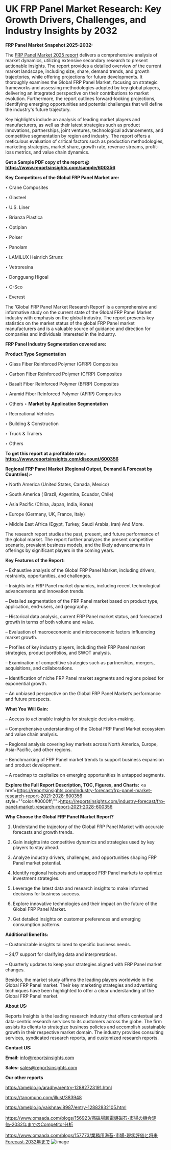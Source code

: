 # UK FRP Panel Market Research: Key Growth Drivers, Challenges, and Industry Insights by 2032

<strong>FRP Panel Market Snapshot 2025-2032:</strong>

The <a href=https://www.reportsinsights.com/sample/600356>FRP Panel Market 2025 report</a> delivers a comprehensive analysis of market dynamics, utilizing extensive secondary research to present actionable insights. The report provides a detailed overview of the current market landscape, including size, share, demand trends, and growth trajectories, while offering projections for future developments. It thoroughly examines the Global FRP Panel Market, focusing on strategic frameworks and assessing methodologies adopted by key global players, delivering an integrated perspective on their contributions to market evolution. Furthermore, the report outlines forward-looking projections, identifying emerging opportunities and potential challenges that will define the industry's future trajectory.

Key highlights include an analysis of leading market players and manufacturers, as well as their latest strategies such as product innovations, partnerships, joint ventures, technological advancements, and competitive segmentation by region and industry. The report offers a meticulous evaluation of critical factors such as production methodologies, marketing strategies, market share, growth rate, revenue streams, profit-loss metrics, and value chain dynamics.

<strong>Get a Sample PDF copy of the report @ <a href=https://www.reportsinsights.com/sample/600356 style=color:#0000ff;>https://www.reportsinsights.com/sample/600356</a></strong>

<strong>Key Competitors of the Global FRP Panel Market are:</strong>

‣ Crane Composites

‣ Glasteel

‣ U.S. Liner

‣ Brianza Plastica

‣ Optiplan

‣ Polser

‣ Panolam

‣ LAMILUX Heinrich Strunz

‣ Vetroresina

‣ Dongguang Higoal

‣ C-Sco

‣ Everest

The ‘Global FRP Panel Market Research Report’ is a comprehensive and informative study on the current state of the Global FRP Panel Market industry with emphasis on the global industry. The report presents key statistics on the market status of the global FRP Panel market manufacturers and is a valuable source of guidance and direction for companies and individuals interested in the industry.

<strong>FRP Panel Industry Segmentation covered are:</strong>

<strong>Product Type Segmentation</strong>

‣ Glass Fiber Reinforced Polymer (GFRP) Composites

‣ Carbon Fiber Reinforced Polymer (CFRP) Composites

‣ Basalt Fiber Reinforced Polymer (BFRP) Composites

‣ Aramid Fiber Reinforced Polymer (AFRP) Composites

‣ Others
‣ 
<strong>Market by Application Segmentation</strong>

‣ Recreational Vehicles

‣ Building & Construction

‣ Truck & Trailers

‣ Others

<strong>To get this report at a profitable rate.: <a href=https://www.reportsinsights.com/discount/600356 style=color:#0000ff;>https://www.reportsinsights.com/discount/600356</a></strong>

<strong>Regional FRP Panel Market (Regional Output, Demand &amp; Forecast by Countries):-</strong>

• North America (United States, Canada, Mexico)

• South America ( Brazil, Argentina, Ecuador, Chile)

• Asia Pacific (China, Japan, India, Korea)

• Europe (Germany, UK, France, Italy)

• Middle East Africa (Egypt, Turkey, Saudi Arabia, Iran) And More.

The research report studies the past, present, and future performance of the global market. The report further analyzes the present competitive scenario, prevalent business models, and the likely advancements in offerings by significant players in the coming years.

<strong>Key Features of the Report:</strong>

– Exhaustive analysis of the Global FRP Panel Market, including drivers, restraints, opportunities, and challenges.

– Insights into FRP Panel market dynamics, including recent technological advancements and innovation trends.

– Detailed segmentation of the FRP Panel market based on product type, application, end-users, and geography.

– Historical data analysis, current FRP Panel market status, and forecasted growth in terms of both volume and value.

– Evaluation of macroeconomic and microeconomic factors influencing market growth.

– Profiles of key industry players, including their FRP Panel market strategies, product portfolios, and SWOT analysis.

– Examination of competitive strategies such as partnerships, mergers, acquisitions, and collaborations.

– Identification of niche FRP Panel market segments and regions poised for exponential growth.

– An unbiased perspective on the Global FRP Panel Market’s performance and future prospects.

<strong>What You Will Gain:</strong>

– Access to actionable insights for strategic decision-making.

– Comprehensive understanding of the Global FRP Panel Market ecosystem and value chain analysis.

– Regional analysis covering key markets across North America, Europe, Asia-Pacific, and other regions.

– Benchmarking of FRP Panel market trends to support business expansion and product development.

– A roadmap to capitalize on emerging opportunities in untapped segments.

<strong>Explore the Full Report Description, TOC, Figures, and Charts:</strong>
<a href=https://reportsinsights.com/industry-forecast/frp-panel-market-research-report-2021-2028-600356 style=""color:#0000ff;"">https://reportsinsights.com/industry-forecast/frp-panel-market-research-report-2021-2028-600356</a>

<strong>Why Choose the Global FRP Panel Market Report?</strong>

1. Understand the trajectory of the Global FRP Panel Market with accurate forecasts and growth trends.

2. Gain insights into competitive dynamics and strategies used by key players to stay ahead.

3. Analyze industry drivers, challenges, and opportunities shaping FRP Panel market potential.

4. Identify regional hotspots and untapped FRP Panel markets to optimize investment strategies.

5. Leverage the latest data and research insights to make informed decisions for business success.

6. Explore innovative technologies and their impact on the future of the Global FRP Panel Market.

7. Get detailed insights on customer preferences and emerging consumption patterns.

<strong>Additional Benefits:</strong>

– Customizable insights tailored to specific business needs.

– 24/7 support for clarifying data and interpretations.

– Quarterly updates to keep your strategies aligned with FRP Panel market changes.

Besides, the market study affirms the leading players worldwide in the Global FRP Panel market. Their key marketing strategies and advertising techniques have been highlighted to offer a clear understanding of the Global FRP Panel market.

<strong><strong>About US</strong>:</strong>

Reports Insights is the leading research industry that offers contextual and data-centric research services to its customers across the globe. The firm assists its clients to strategize business policies and accomplish sustainable growth in their respective market domain. The industry provides consulting services, syndicated research reports, and customized research reports.

<strong>Contact US:</strong>

<p class=><b>Email:</b> <a href=mailto:info@reportsinsights.com>info@reportsinsights.com</a></p>
<p class=><b>Sales:</b> <a href=mailto:sales@reportsinsights.com>sales@reportsinsights.com</a></p>

<strong>Our other reports</strong>

<a href=https://ameblo.jp/aradhya/entry-12882723191.html>https://ameblo.jp/aradhya/entry-12882723191.html</a>

<a href=https://tanomuno.com/illust/383948>https://tanomuno.com/illust/383948</a>

<a href=https://ameblo.jp/vaishnavi8987/entry-12882832105.html>https://ameblo.jp/vaishnavi8987/entry-12882832105.html</a>

<a href=https://www.omaada.com/blogs/156923/高磁場超電導磁石-市場の機会評価-2032年までのCompetitor分析>https://www.omaada.com/blogs/156923/高磁場超電導磁石-市場の機会評価-2032年までのCompetitor分析</a>

<a href=https://www.omaada.com/blogs/157773/業務用海苔-市場-現状評価と将来Forecast-2032年まで>https://www.omaada.com/blogs/157773/業務用海苔-市場-現状評価と将来Forecast-2032年まで</a>
![image](https://github.com/user-attachments/assets/32b1f3ef-77a3-4438-a96c-ab60fc142ef7)
